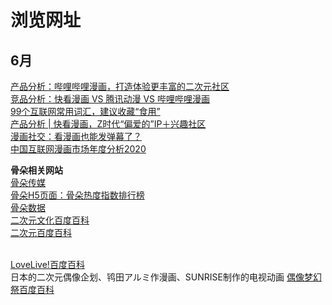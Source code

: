 # 浏览网址
## 6月
[产品分析：哔哩哔哩漫画，打造体验更丰富的二次元社区](http://www.woshipm.com/evaluating/2623947.html)<br>
[竞品分析：快看漫画 VS 腾讯动漫 VS 哔哩哔哩漫画](http://www.woshipm.com/evaluating/3093365.html)<br>
[99个互联网常用词汇，建议收藏“食用”](http://www.woshipm.com/zhichang/1743064.html)<br>
[产品分析 | 快看漫画，Z时代“偏爱的”IP＋兴趣社区](http://www.woshipm.com/evaluating/3979987.html)<br>
[漫画社交：看漫画也能发弹幕了？](http://www.woshipm.com/evaluating/3288198.html)<br>
[中国互联网漫画市场年度分析2020](https://qianfan.analysys.cn/refine/view/analyseDetail/analyseDetail.html?id=89)<br>

**骨朵相关网站**<br>
[骨朵传媒](http://www.guduomedia.com/)<br>
[骨朵H5页面：骨朵热度指数排行榜](http://d.guduodata.com/)<br>
[骨朵数据](http://data.guduodata.com/)<br>
[二次元文化百度百科](https://baike.baidu.com/item/acg/33795?fromtitle=%E4%BA%8C%E6%AC%A1%E5%85%83%E6%96%87%E5%8C%96&fromid=23736018&fr=aladdin)<br>
[二次元百度百科](https://baike.baidu.com/item/%E4%BA%8C%E6%AC%A1%E5%85%83/85064?fr=aladdin)<br><br>

[LoveLive!百度百科](https://baike.baidu.com/item/LoveLive%21/6278898?fr=aladdin)<br>
日本的二次元偶像企划、鸨田アルミ作漫画、SUNRISE制作的电视动画
[偶像梦幻祭百度百科](https://baike.baidu.com/item/%E5%81%B6%E5%83%8F%E6%A2%A6%E5%B9%BB%E7%A5%AD/17536160?fr=aladdin)<br>
[]()<br>
[]()<br>
[]()<br>
[]()<br>
